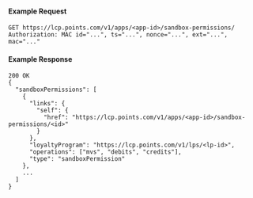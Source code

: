 #### Example Request

    GET https://lcp.points.com/v1/apps/<app-id>/sandbox-permissions/
    Authorization: MAC id="...", ts="...", nonce="...", ext="...", mac="..."

#### Example Response

    200 OK
    {
      "sandboxPermissions": [
        {
          "links": {
            "self": {
              "href": "https://lcp.points.com/v1/apps/<app-id>/sandbox-permissions/<id>"
            }
          },
          "loyaltyProgram": "https://lcp.points.com/v1/lps/<lp-id>",
          "operations": ["mvs", "debits", "credits"],
          "type": "sandboxPermission"
        },
        ...
      ]
    }


